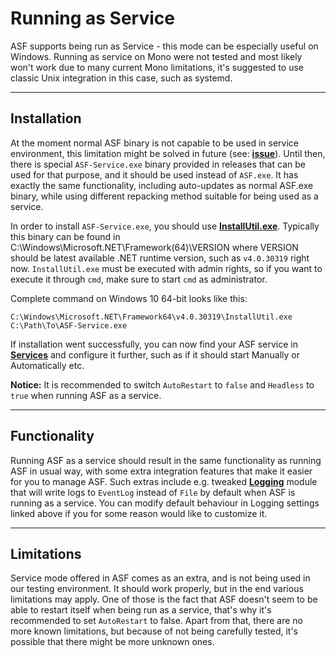 # Running as Service

ASF supports being run as Service - this mode can be especially useful on Windows. Running as service on Mono were not tested and most likely won't work due to many current Mono limitations, it's suggested to use classic Unix integration in this case, such as systemd.

---

## Installation

At the moment normal ASF binary is not capable to be used in service environment, this limitation might be solved in future (see: **[issue](https://github.com/Fody/Costura/issues/164)**). Until then, there is special ```ASF-Service.exe``` binary provided in releases that can be used for that purpose, and it should be used instead of ```ASF.exe```. It has exactly the same functionality, including auto-updates as normal ASF.exe binary, while using different repacking method suitable for being used as a service.

In order to install ```ASF-Service.exe```, you should use **[InstallUtil.exe](https://msdn.microsoft.com/library/50614e95(v=vs.110).aspx)**. Typically this binary can be found in C:\Windows\Microsoft.NET\Framework(64)\VERSION where VERSION should be latest available .NET runtime version, such as ```v4.0.30319``` right now. ```InstallUtil.exe``` must be executed with admin rights, so if you want to execute it through ```cmd```, make sure to start ```cmd``` as administrator.

Complete command on Windows 10 64-bit looks like this:

```
C:\Windows\Microsoft.NET\Framework64\v4.0.30319\InstallUtil.exe C:\Path\To\ASF-Service.exe
```

If installation went successfully, you can now find your ASF service in **[Services](https://msdn.microsoft.com/library/d56de412(v=vs.110).aspx)** and configure it further, such as if it should start Manually or Automatically etc.

**Notice:** It is recommended to switch ```AutoRestart``` to ```false``` and ```Headless``` to ```true``` when running ASF as a service.

---

## Functionality

Running ASF as a service should result in the same functionality as running ASF in usual way, with some extra integration features that make it easier for you to manage ASF. Such extras include e.g. tweaked **[Logging](https://github.com/JustArchi/ArchiSteamFarm/wiki/Logging)** module that will write logs to ```EventLog``` instead of ```File``` by default when ASF is running as a service. You can modify default behaviour in Logging settings linked above if you for some reason would like to customize it.

---

## Limitations

Service mode offered in ASF comes as an extra, and is not being used in our testing environment. It should work properly, but in the end various limitations may apply. One of those is the fact that ASF doesn't seem to be able to restart itself when being run as a service, that's why it's recommended to set ```AutoRestart``` to false. Apart from that, there are no more known limitations, but because of not being carefully tested, it's possible that there might be more unknown ones.